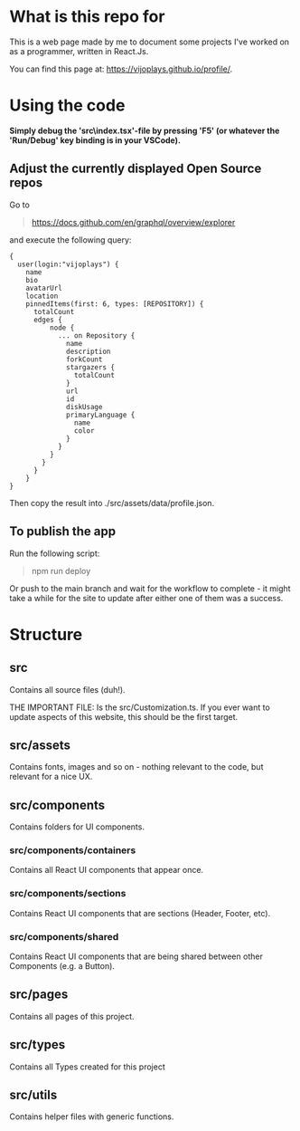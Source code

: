 # What is this repo for

This is a web page made by me to document some projects I've worked on as a programmer, written in React.Js.

You can find this page at: https://vijoplays.github.io/profile/.

# Using the code

**Simply debug the 'src\index.tsx'-file by pressing 'F5' (or whatever the 'Run/Debug' key binding is in your VSCode).**

## Adjust the currently displayed Open Source repos

Go to

> https://docs.github.com/en/graphql/overview/explorer

and execute the following query:

```
{
  user(login:"vijoplays") { 
    name
    bio
    avatarUrl
    location
    pinnedItems(first: 6, types: [REPOSITORY]) {
      totalCount
      edges {
          node {
            ... on Repository {
              name
              description
              forkCount
              stargazers {
                totalCount
              }
              url
              id
              diskUsage
              primaryLanguage {
                name
                color
              }
            }
          }
        }
      }
    }
}
```

Then copy the result into ./src/assets/data/profile.json.

## To publish the app

Run the following script:

> npm run deploy

Or push to the main branch and wait for the workflow to complete - it might take a while for the site to update after either one of them was a success.

# Structure

## src

Contains all source files (duh!).

THE IMPORTANT FILE: Is the src/Customization.ts. If you ever want to update aspects of this website, this should be the first target.

## src/assets

Contains fonts, images and so on - nothing relevant to the code, but relevant for a nice UX.

## src/components

Contains folders for UI components.

### src/components/containers

Contains all React UI components that appear once.

### src/components/sections

Contains React UI components that are sections (Header, Footer, etc).

### src/components/shared

Contains React UI components that are being shared between other Components (e.g. a Button).

## src/pages

Contains all pages of this project.

## src/types

Contains all Types created for this project

## src/utils

Contains helper files with generic functions.
